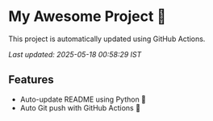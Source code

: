 # My Awesome Project 🚀

This project is automatically updated using GitHub Actions.

_Last updated: 2025-05-18 00:58:29 IST_

## Features
- Auto-update README using Python 🐍
- Auto Git push with GitHub Actions 🤖
